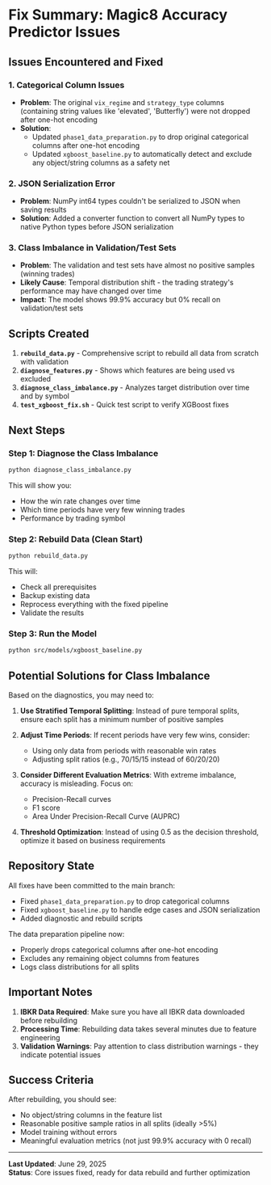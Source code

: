# Fix Summary: Magic8 Accuracy Predictor Issues

## Issues Encountered and Fixed

### 1. **Categorical Column Issues**
- **Problem**: The original `vix_regime` and `strategy_type` columns (containing string values like 'elevated', 'Butterfly') were not dropped after one-hot encoding
- **Solution**: 
  - Updated `phase1_data_preparation.py` to drop original categorical columns after one-hot encoding
  - Updated `xgboost_baseline.py` to automatically detect and exclude any object/string columns as a safety net

### 2. **JSON Serialization Error**
- **Problem**: NumPy int64 types couldn't be serialized to JSON when saving results
- **Solution**: Added a converter function to convert all NumPy types to native Python types before JSON serialization

### 3. **Class Imbalance in Validation/Test Sets**
- **Problem**: The validation and test sets have almost no positive samples (winning trades)
- **Likely Cause**: Temporal distribution shift - the trading strategy's performance may have changed over time
- **Impact**: The model shows 99.9% accuracy but 0% recall on validation/test sets

## Scripts Created

1. **`rebuild_data.py`** - Comprehensive script to rebuild all data from scratch with validation
2. **`diagnose_features.py`** - Shows which features are being used vs excluded
3. **`diagnose_class_imbalance.py`** - Analyzes target distribution over time and by symbol
4. **`test_xgboost_fix.sh`** - Quick test script to verify XGBoost fixes

## Next Steps

### Step 1: Diagnose the Class Imbalance
```bash
python diagnose_class_imbalance.py
```
This will show you:
- How the win rate changes over time
- Which time periods have very few winning trades
- Performance by trading symbol

### Step 2: Rebuild Data (Clean Start)
```bash
python rebuild_data.py
```
This will:
- Check all prerequisites
- Backup existing data
- Reprocess everything with the fixed pipeline
- Validate the results

### Step 3: Run the Model
```bash
python src/models/xgboost_baseline.py
```

## Potential Solutions for Class Imbalance

Based on the diagnostics, you may need to:

1. **Use Stratified Temporal Splitting**: Instead of pure temporal splits, ensure each split has a minimum number of positive samples

2. **Adjust Time Periods**: If recent periods have very few wins, consider:
   - Using only data from periods with reasonable win rates
   - Adjusting split ratios (e.g., 70/15/15 instead of 60/20/20)

3. **Consider Different Evaluation Metrics**: With extreme imbalance, accuracy is misleading. Focus on:
   - Precision-Recall curves
   - F1 score
   - Area Under Precision-Recall Curve (AUPRC)

4. **Threshold Optimization**: Instead of using 0.5 as the decision threshold, optimize it based on business requirements

## Repository State

All fixes have been committed to the main branch:
- Fixed `phase1_data_preparation.py` to drop categorical columns
- Fixed `xgboost_baseline.py` to handle edge cases and JSON serialization
- Added diagnostic and rebuild scripts

The data preparation pipeline now:
- Properly drops categorical columns after one-hot encoding
- Excludes any remaining object columns from features
- Logs class distributions for all splits

## Important Notes

1. **IBKR Data Required**: Make sure you have all IBKR data downloaded before rebuilding
2. **Processing Time**: Rebuilding data takes several minutes due to feature engineering
3. **Validation Warnings**: Pay attention to class distribution warnings - they indicate potential issues

## Success Criteria

After rebuilding, you should see:
- No object/string columns in the feature list
- Reasonable positive sample ratios in all splits (ideally >5%)
- Model training without errors
- Meaningful evaluation metrics (not just 99.9% accuracy with 0 recall)

---

**Last Updated**: June 29, 2025  
**Status**: Core issues fixed, ready for data rebuild and further optimization
